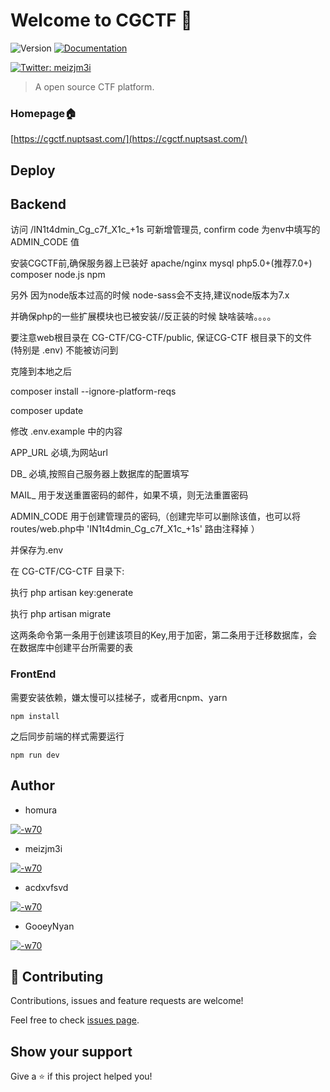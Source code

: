 # Welcome to CGCTF 👋
![Version](https://img.shields.io/badge/version-1.0.0-blue.svg?cacheSeconds=2592000)
[![Documentation](https://img.shields.io/badge/documentation-yes-brightgreen.svg)](https://github.com/CGCTF/CGCTF/new/master)


[![Twitter: meizjm3i](https://img.shields.io/twitter/follow/meizjm3i.svg?style=social)](https://twitter.com/meizjm3i)

> A open source CTF platform.

### Homepage🏠

[https://cgctf.nuptsast.com/](https://cgctf.nuptsast.com/)

## Deploy

## Backend

访问 /IN1t4dmin_Cg_c7f_X1c_+1s 可新增管理员, confirm code 为env中填写的 ADMIN_CODE 值

安装CGCTF前,确保服务器上已装好 apache/nginx mysql php5.0+(推荐7.0+) composer node.js npm 

另外 因为node版本过高的时候 node-sass会不支持,建议node版本为7.x

并确保php的一些扩展模块也已被安装//反正装的时候 缺啥装啥。。。。

要注意web根目录在 CG-CTF/CG-CTF/public, 保证CG-CTF 根目录下的文件 (特别是 .env) 不能被访问到

克隆到本地之后

composer install --ignore-platform-reqs

composer update

修改 .env.example 中的内容

APP_URL 必填,为网站url 

DB_     必填,按照自己服务器上数据库的配置填写

MAIL_   用于发送重置密码的邮件，如果不填，则无法重置密码

ADMIN_CODE 用于创建管理员的密码,（创建完毕可以删除该值，也可以将routes/web.php中 'IN1t4dmin_Cg_c7f_X1c_+1s' 路由注释掉 ）

并保存为.env

在 CG-CTF/CG-CTF 目录下:

执行 php artisan key:generate 

执行 php artisan migrate  

这两条命令第一条用于创建该项目的Key,用于加密，第二条用于迁移数据库，会在数据库中创建平台所需要的表

### FrontEnd

需要安装依赖，嫌太慢可以挂梯子，或者用cnpm、yarn

```
npm install
```

之后同步前端的样式需要运行
```
npm run dev
```

## Author

- homura

[![-w70](https://avatars1.githubusercontent.com/u/23479846?s=400&v=4)](https://github.com/wjbsyc)

- meizjm3i

[![-w70](https://avatars2.githubusercontent.com/u/21093155?s=400&u=1ddbe1426304ad37bc0af2514ceac46c8ca783bb&v=4)](https://github.com/meizjm3i)

- acdxvfsvd

[![-w70](https://avatars2.githubusercontent.com/u/23629203?s=400&v=4)](https://github.com/acdxvfsvd)

- GooeyNyan

[![-w70](https://avatars0.githubusercontent.com/u/16070774?s=400&v=4)](https://github.com/GooeyNyan)



## 🤝 Contributing

Contributions, issues and feature requests are welcome!

Feel free to check [issues page](https://github.com/CGCTF/CGCTF/issues).

## Show your support

Give a ⭐️ if this project helped you!












